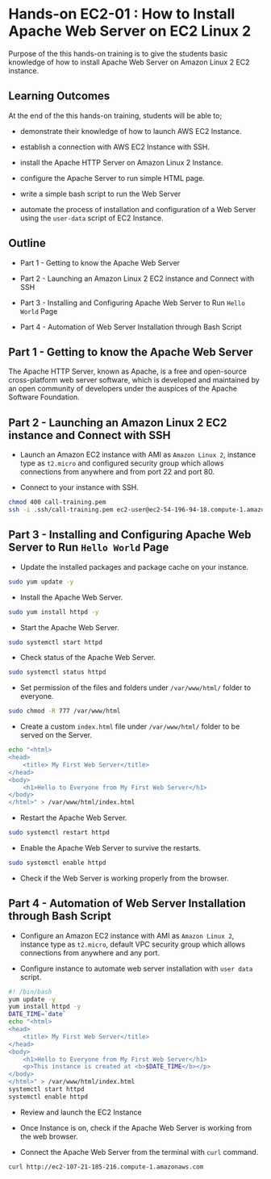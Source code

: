 # Hands-on EC2-01 : How to Install Apache Web Server on EC2 Linux 2

Purpose of the this hands-on training is to give the students basic knowledge of how to install Apache Web Server on Amazon Linux 2 EC2 instance. 

## Learning Outcomes

At the end of the this hands-on training, students will be able to;

- demonstrate their knowledge of how to launch AWS EC2 Instance.

- establish a connection with AWS EC2 Instance with SSH.

- install the Apache HTTP Server on Amazon Linux 2 Instance.

- configure the Apache Server to run simple HTML page.

- write a simple bash script to run the Web Server

- automate the process of installation and configuration of a Web Server using the `user-data` script of EC2 Instance.

## Outline

- Part 1 - Getting to know the Apache Web Server

- Part 2 - Launching an Amazon Linux 2 EC2 instance and Connect with SSH

- Part 3 - Installing and Configuring Apache Web Server to Run `Hello World` Page

- Part 4 - Automation of Web Server Installation through Bash Script

## Part 1 - Getting to know the Apache Web Server

The Apache HTTP Server, known as Apache, is a free and open-source cross-platform web server software, which is developed and maintained by an open community of developers under the auspices of the Apache Software Foundation.

## Part 2 - Launching an Amazon Linux 2 EC2 instance and Connect with SSH

- Launch an Amazon EC2 instance with AMI as `Amazon Linux 2`, instance type as `t2.micro` and configured security group which allows connections from anywhere and from port 22 and port 80.

- Connect to your instance with SSH.

```bash
chmod 400 call-training.pem
ssh -i .ssh/call-training.pem ec2-user@ec2-54-196-94-18.compute-1.amazonaws.com
```

## Part 3 - Installing and Configuring Apache Web Server to Run `Hello World` Page

- Update the installed packages and package cache on your instance.

```bash
sudo yum update -y
```

- Install the Apache Web Server.

```bash
sudo yum install httpd -y
```

- Start the Apache Web Server.

```bash
sudo systemctl start httpd
```

- Check status of the Apache Web Server.

```bash
sudo systemctl status httpd
```

- Set permission of the files and folders under `/var/www/html/` folder to everyone.

```bash
sudo chmod -R 777 /var/www/html
```

- Create a custom `index.html` file under `/var/www/html/` folder to be served on the Server.

```bash
echo "<html>
<head>
    <title> My First Web Server</title>
</head>
<body>
    <h1>Hello to Everyone from My First Web Server</h1>
</body>
</html>" > /var/www/html/index.html
```

- Restart the Apache Web Server.

```bash
sudo systemctl restart httpd
```

- Enable the Apache Web Server to survive the restarts.

```bash
sudo systemctl enable httpd
```

- Check if the Web Server is working properly from the browser.

## Part 4 - Automation of Web Server Installation through Bash Script

- Configure an Amazon EC2 instance with AMI as `Amazon Linux 2`, instance type as `t2.micro`, default VPC security group which allows connections from anywhere and any port.

- Configure instance to automate web server installation with `user data` script.

```bash
#! /bin/bash
yum update -y
yum install httpd -y
DATE_TIME=`date`
echo "<html>
<head>
    <title> My First Web Server</title>
</head>
<body>
    <h1>Hello to Everyone from My First Web Server</h1>
    <p>This instance is created at <b>$DATE_TIME</b></p>
</body>
</html>" > /var/www/html/index.html
systemctl start httpd
systemctl enable httpd
```

- Review and launch the EC2 Instance

- Once Instance is on, check if the Apache Web Server is working from the web browser.

- Connect the Apache Web Server from the terminal with `curl` command.

```bash
curl http://ec2-107-21-185-216.compute-1.amazonaws.com
```
